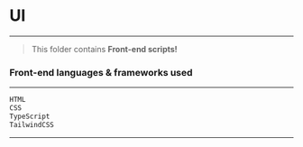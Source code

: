 # UI

---

> This folder contains **Front-end scripts!**

### Front-end languages & frameworks used

---

```bash
HTML
CSS
TypeScript
TailwindCSS
```

---
